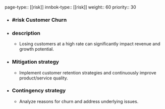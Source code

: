page-type:: [[risk]]
innbok-type:: [[risk]]
weight:: 60
priority:: 30
- ### #risk Customer Churn
- ### description
  - Losing customers at a high rate can significantly impact revenue and growth potential.
- ### Mitigation strategy
  - Implement customer retention strategies and continuously improve product/service quality.
- ### Contingency strategy
  - Analyze reasons for churn and address underlying issues.


